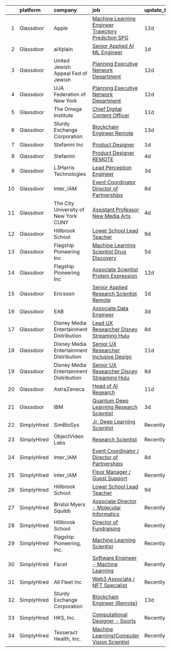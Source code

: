 

|    | platform    | company                                   | job                                                                                                                                                                                                                                                                                                                     | update_time   | location             |
|---:|:------------|:------------------------------------------|:------------------------------------------------------------------------------------------------------------------------------------------------------------------------------------------------------------------------------------------------------------------------------------------------------------------------|:--------------|:---------------------|
|  1 | Glassdoor   | Apple                                     | [Machine Learning Engineer  Trajectory Prediction   SPG](https://www.glassdoor.com/partner/jobListing.htm?pos=119&ao=1136043&s=58&guid=000001825300b1debc60d5059203c890&src=GD_JOB_AD&t=SR&vt=w&cs=1_add8f91a&cb=1659249931172&jobListingId=1008011764350&jrtk=3-0-1g99g1cldkcng801-1g99g1clughpa800-4d96d8ef89e83ede-) | 12d           | Cupertino, CA        |
|  2 | Glassdoor   | aiXplain                                  | [Senior Applied AI ML Engineer](https://www.glassdoor.com/partner/jobListing.htm?pos=120&ao=1136043&s=58&guid=000001825300b1debc60d5059203c890&src=GD_JOB_AD&t=SR&vt=w&ea=1&cs=1_446a1910&cb=1659249931172&jobListingId=1008038685125&jrtk=3-0-1g99g1cldkcng801-1g99g1clughpa800-3f31e0067b9412fb-)                     | 1d            | Remote               |
|  3 | Glassdoor   | United Jewish Appeal Fed of Jewish        | [Planning Executive  Network Department](https://www.glassdoor.com/partner/jobListing.htm?pos=102&ao=1136043&s=58&guid=000001825300b1debc60d5059203c890&src=GD_JOB_AD&t=SR&vt=w&cs=1_6e566828&cb=1659249931168&jobListingId=1008012498594&jrtk=3-0-1g99g1cldkcng801-1g99g1clughpa800-827eec7eb3315568-)                 | 12d           | New York, NY         |
|  4 | Glassdoor   | UJA Federation of New York                | [Planning Executive  Network Department](https://www.glassdoor.com/partner/jobListing.htm?pos=103&ao=1136043&s=58&guid=000001825300b1debc60d5059203c890&src=GD_JOB_AD&t=SR&vt=w&cs=1_7e8fe7be&cb=1659249931169&jobListingId=1008012544382&jrtk=3-0-1g99g1cldkcng801-1g99g1clughpa800-58ad51c3a85b4340-)                 | 12d           | New York, NY         |
|  5 | Glassdoor   | The Omega Institute                       | [Chief Digital Content Officer](https://www.glassdoor.com/partner/jobListing.htm?pos=112&ao=1136043&s=58&guid=000001825300b1debc60d5059203c890&src=GD_JOB_AD&t=SR&vt=w&ea=1&cs=1_bdc7d647&cb=1659249931170&jobListingId=1008015033930&jrtk=3-0-1g99g1cldkcng801-1g99g1clughpa800-9e0395aef8d12c95-)                     | 11d           | Rhinebeck, NY        |
|  6 | Glassdoor   | Sturdy Exchange Corporation               | [Blockchain Engineer  Remote ](https://www.glassdoor.com/partner/jobListing.htm?pos=114&ao=1136043&s=58&guid=000001825300b1debc60d5059203c890&src=GD_JOB_AD&t=SR&vt=w&ea=1&cs=1_555b447b&cb=1659249931171&jobListingId=1008010329731&jrtk=3-0-1g99g1cldkcng801-1g99g1clughpa800-7d55b355f04952f3-)                      | 13d           | Remote               |
|  7 | Glassdoor   | Stefanini  Inc                            | [Product Designer](https://www.glassdoor.com/partner/jobListing.htm?pos=121&ao=1136043&s=58&guid=000001825300b1debc60d5059203c890&src=GD_JOB_AD&t=SR&vt=w&ea=1&cs=1_004350d1&cb=1659249931172&jobListingId=1008038923230&jrtk=3-0-1g99g1cldkcng801-1g99g1clughpa800-b62e7cf51b4378be-)                                  | 1d            | Dearborn, MI         |
|  8 | Glassdoor   | Stefanini                                 | [Product Designer   REMOTE](https://www.glassdoor.com/partner/jobListing.htm?pos=113&ao=1136043&s=58&guid=000001825300b1debc60d5059203c890&src=GD_JOB_AD&t=SR&vt=w&ea=1&cs=1_2a1f8a6f&cb=1659249931170&jobListingId=1008031185723&jrtk=3-0-1g99g1cldkcng801-1g99g1clughpa800-603b02cc24df940a-)                         | 4d            | Remote               |
|  9 | Glassdoor   | L3Harris Technologies                     | [Lead  Perception Engineer](https://www.glassdoor.com/partner/jobListing.htm?pos=117&ao=1136043&s=58&guid=000001825300b1debc60d5059203c890&src=GD_JOB_AD&t=SR&vt=w&cs=1_2fe09cf5&cb=1659249931171&jobListingId=1008032603252&jrtk=3-0-1g99g1cldkcng801-1g99g1clughpa800-021eef5a02e54d2e-)                              | 3d            | Lafayette, LA        |
| 10 | Glassdoor   | Inter_IAM                                 | [Event Coordinator   Director of Partnerships](https://www.glassdoor.com/partner/jobListing.htm?pos=104&ao=1136043&s=58&guid=000001825300b1debc60d5059203c890&src=GD_JOB_AD&t=SR&vt=w&ea=1&cs=1_c0a93481&cb=1659249931169&jobListingId=1008022182568&jrtk=3-0-1g99g1cldkcng801-1g99g1clughpa800-96cec4608558ae4e-)      | 8d            | Manhattan            |
| 11 | Glassdoor   | The City University of New York  CUNY     | [Assistant Professor   New Media Arts](https://www.glassdoor.com/partner/jobListing.htm?pos=110&ao=1136043&s=58&guid=000001825300b1debc60d5059203c890&src=GD_JOB_AD&t=SR&vt=w&cs=1_de630996&cb=1659249931170&jobListingId=1008031493208&jrtk=3-0-1g99g1cldkcng801-1g99g1clughpa800-d56436d2363f2359-)                   | 4d            | New York, NY         |
| 12 | Glassdoor   | Hillbrook School                          | [Lower School Lead Teacher](https://www.glassdoor.com/partner/jobListing.htm?pos=115&ao=1136043&s=58&guid=000001825300b1debc60d5059203c890&src=GD_JOB_AD&t=SR&vt=w&cs=1_bb6cfb52&cb=1659249931171&jobListingId=1008021188271&jrtk=3-0-1g99g1cldkcng801-1g99g1clughpa800-e7689760e12dd0a7-)                              | 9d            | Los Gatos, CA        |
| 13 | Glassdoor   | Flagship Pioneering  Inc                  | [Machine Learning Scientist  Drug Discovery](https://www.glassdoor.com/partner/jobListing.htm?pos=106&ao=1136043&s=58&guid=000001825300b1debc60d5059203c890&src=GD_JOB_AD&t=SR&vt=w&cs=1_d629237f&cb=1659249931169&jobListingId=1008028988616&jrtk=3-0-1g99g1cldkcng801-1g99g1clughpa800-711180781a7c4d72-)             | 5d            | Cambridge, MA        |
| 14 | Glassdoor   | Flagship Pioneering  Inc                  | [Associate Scientist  Protein Expression](https://www.glassdoor.com/partner/jobListing.htm?pos=105&ao=1136043&s=58&guid=000001825300b1debc60d5059203c890&src=GD_JOB_AD&t=SR&vt=w&cs=1_7cf08396&cb=1659249931169&jobListingId=1008012450011&jrtk=3-0-1g99g1cldkcng801-1g99g1clughpa800-8d69771902506d2f-)                | 12d           | Boston, MA           |
| 15 | Glassdoor   | Ericsson                                  | [Senior Applied Research Scientist  Remote ](https://www.glassdoor.com/partner/jobListing.htm?pos=109&ao=1136043&s=58&guid=000001825300b1debc60d5059203c890&src=GD_JOB_AD&t=SR&vt=w&cs=1_6178470c&cb=1659249931170&jobListingId=1008038388765&jrtk=3-0-1g99g1cldkcng801-1g99g1clughpa800-ed357fb9eaf1eb65-)             | 1d            | Los Angeles, CA      |
| 16 | Glassdoor   | EAB                                       | [Associate Data Engineer](https://www.glassdoor.com/partner/jobListing.htm?pos=101&ao=1136043&s=58&guid=000001825300b1debc60d5059203c890&src=GD_JOB_AD&t=SR&vt=w&cs=1_43d820a3&cb=1659249931168&jobListingId=1008033097410&jrtk=3-0-1g99g1cldkcng801-1g99g1clughpa800-1fc9c319cbc7e726-)                                | 3d            | Remote               |
| 17 | Glassdoor   | Disney Media   Entertainment Distribution | [Lead UX Researcher   Disney Streaming  Hulu ](https://www.glassdoor.com/partner/jobListing.htm?pos=107&ao=1136043&s=58&guid=000001825300b1debc60d5059203c890&src=GD_JOB_AD&t=SR&vt=w&cs=1_399c59ac&cb=1659249931170&jobListingId=1008022658381&jrtk=3-0-1g99g1cldkcng801-1g99g1clughpa800-836576904874088e-)           | 8d            | New York, NY         |
| 18 | Glassdoor   | Disney Media   Entertainment Distribution | [Senior UX Researcher   Inclusive Design](https://www.glassdoor.com/partner/jobListing.htm?pos=108&ao=1136043&s=58&guid=000001825300b1debc60d5059203c890&src=GD_JOB_AD&t=SR&vt=w&cs=1_6851b42f&cb=1659249931170&jobListingId=1008014300873&jrtk=3-0-1g99g1cldkcng801-1g99g1clughpa800-ab12b344d29545fe-)                | 11d           | San Francisco, CA    |
| 19 | Glassdoor   | Disney Media   Entertainment Distribution | [Senior UX Researcher   Disney Streaming  Hulu ](https://www.glassdoor.com/partner/jobListing.htm?pos=111&ao=1136043&s=58&guid=000001825300b1debc60d5059203c890&src=GD_JOB_AD&t=SR&vt=w&cs=1_2858c0d6&cb=1659249931170&jobListingId=1008022658355&jrtk=3-0-1g99g1cldkcng801-1g99g1clughpa800-436ebe1d92584707-)         | 8d            | Santa Monica, CA     |
| 20 | Glassdoor   | AstraZeneca                               | [Head of AI Research](https://www.glassdoor.com/partner/jobListing.htm?pos=118&ao=1136043&s=58&guid=000001825300b1debc60d5059203c890&src=GD_JOB_AD&t=SR&vt=w&cs=1_fdc47eea&cb=1659249931171&jobListingId=1008013808942&jrtk=3-0-1g99g1cldkcng801-1g99g1clughpa800-eef59e953d0d7836-)                                    | 11d           | Gaithersburg, MD     |
| 21 | Glassdoor   | IBM                                       | [Quantum Deep Learning Research Scientist](https://www.glassdoor.com/partner/jobListing.htm?pos=116&ao=1136043&s=58&guid=000001825300b1debc60d5059203c890&src=GD_JOB_AD&t=SR&vt=w&cs=1_3767b145&cb=1659249931171&jobListingId=1008033244593&jrtk=3-0-1g99g1cldkcng801-1g99g1clughpa800-4e1f548f2b7f8637-)               | 3d            | Yorktown Heights, NY |
| 22 | SimplyHired | SimBioSys                                 | [Jr. Deep Learning Scientist](https://www.simplyhired.com/job/QLKBeB213mb3gEI9hwxK3u6dwygDRzLsU5l729hCydJRHwl7Zh9bqA?q=generative+art)                                                                                                                                                                                  | Recently      | Chicago, IL          |
| 23 | SimplyHired | ObjectVideo Labs                          | [Research Scientist](https://www.simplyhired.com/job/N0c0E_zh9jeltQbILJ5kJF-DYPT_jiGHBJYFUN1IUVmpfaoO_8s6Vg?q=generative+art)                                                                                                                                                                                           | Recently      | Tysons, VA           |
| 24 | SimplyHired | Inter_IAM                                 | [Event Coordinator / Director of Partnerships](https://www.simplyhired.com/job/KP0PERTPOK_0Q_6l2ol5Cr_CfGOHLp327RdfQUEoPHm2boq9fu-_DQ?q=generative+art)                                                                                                                                                                 | 8d            | Manhattan, NY        |
| 25 | SimplyHired | Inter_IAM                                 | [Floor Manager / Guest Support](https://www.simplyhired.com/job/WSfnHCwoGuJob_jqjF6XElyiRUxG-5nV2LgdoroMYSiYOSUyEzucLQ?q=generative+art)                                                                                                                                                                                | Recently      | Manhattan, NY        |
| 26 | SimplyHired | Hillbrook School                          | [Lower School Lead Teacher](https://www.simplyhired.com/job/C42dSVY-xWzAP_ZqXGW6lQdPjkpuf5_-eyKjhy5dQbPdrtt4Zg_gKQ?q=generative+art)                                                                                                                                                                                    | 9d            | Los Gatos, CA        |
| 27 | SimplyHired | Bristol Myers Squibb                      | [Associate Director - Molecular Informatics](https://www.simplyhired.com/job/6LUET-00J9FC82jcNozqbzcnMlTzIUjvX0PgAVt3914OdorFX8oQvA?q=generative+art)                                                                                                                                                                   | Recently      | Cambridge, MA        |
| 28 | SimplyHired | HIllbrook School                          | [Director of Fundraising](https://www.simplyhired.com/job/ENKUisqEPyXa1cUA81a4-YhdtzebfyE0gA8nVSY6VQ4HA2qzcaOKGg?q=generative+art)                                                                                                                                                                                      | Recently      | Los Gatos, CA        |
| 29 | SimplyHired | Flagship Pioneering, Inc.                 | [Machine Learning Scientist](https://www.simplyhired.com/job/3X042FJhtw7lQ4b-7qi0bTIs_-HyqMc352SYRp3_5kDLMom7s590Cg?q=generative+art)                                                                                                                                                                                   | Recently      | Cambridge, MA        |
| 30 | SimplyHired | Facet                                     | [Software Engineer - Machine Learning](https://www.simplyhired.com/job/rRl7LpYqGiIowLAwzbrNzMgXtXTFbKgtp-z9fo66PKEqX4Q6nYlO_w?q=generative+art)                                                                                                                                                                         | Recently      | San Francisco, CA    |
| 31 | SimplyHired | All Fleet Inc                             | [Web3 Associate / NFT Specialist](https://www.simplyhired.com/job/KXxsgDuQK7dooy1MtXvyeI-zqqLiYLDi03RzSO0yILEXcXjdQ3M9Vg?q=generative+art)                                                                                                                                                                              | Recently      | Zion, IL             |
| 32 | SimplyHired | Sturdy Exchange Corporation               | [Blockchain Engineer (Remote)](https://www.simplyhired.com/job/5KgUZjNcxKMMttfrKgJ6b2qxoIU6w_oRU8hNEmA1a10Hx61TCVqP8A?q=generative+art)                                                                                                                                                                                 | 13d           | Remote               |
| 33 | SimplyHired | HKS, Inc.                                 | [Computational Designer - Sports](https://www.simplyhired.com/job/4XIEWWY1M49f7aQF_u5ZKh5_i4W3q8VIdgh2WMXxMv2IhWOLOMxwcQ?q=generative+art)                                                                                                                                                                              | Recently      | Los Angeles, CA      |
| 34 | SimplyHired | Tesseract Health, Inc.                    | [Machine Learning/Computer Vision Scientist](https://www.simplyhired.com/job/iwXCtTY72kw5Rvu02vwYQyiUZQPuKE1vaa0Wy-aIRZrUcmJplgx-2g?q=generative+art)                                                                                                                                                                   | Recently      | Remote               |